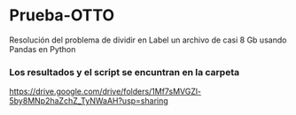 # Prueba-OTTO
Resolución del problema de dividir en Label un archivo de casi 8 Gb usando Pandas en Python

### Los resultados y el script se encuntran en la carpeta 
https://drive.google.com/drive/folders/1Mf7sMVGZl-5by8MNp2haZchZ_TyNWaAH?usp=sharing
